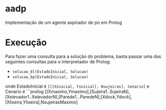 # aadp
Implementação de um agente aspirador de pó em Prolog

# Execução
Para fazer uma consulta para a solução do problema, basta passar uma das seguintes consultas para o interpretador de Prolog:
- `solucao_bl(EstadoInicial, Solucao)`
- `solucao_bp(EstadoInicial, Solucao)`

onde EstadoInicial é `[[[Xinicial, Yinicial], Nsujeiras], Cenario]` e Cenario é ```prolog
[[Xmaximo,Ymaximo],[Sujeira1..SujeiraN],[Xelevador1..XelevadorN],[Parede1...ParedeN],[Xdock,Ydock],[Xlixeira,Ylixeira],NsujeirasMaximo]
```
